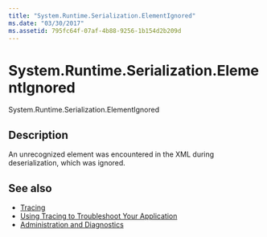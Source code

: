 ```yaml
---
title: "System.Runtime.Serialization.ElementIgnored"
ms.date: "03/30/2017"
ms.assetid: 795fc64f-07af-4b88-9256-1b154d2b209d
---
```

# System.Runtime.Serialization.ElementIgnored
System.Runtime.Serialization.ElementIgnored  
  
## Description  
 An unrecognized element was encountered in the XML during deserialization, which was ignored.  
  
## See also

- [Tracing](index.md)
- [Using Tracing to Troubleshoot Your Application](using-tracing-to-troubleshoot-your-application.md)
- [Administration and Diagnostics](../index.md)

